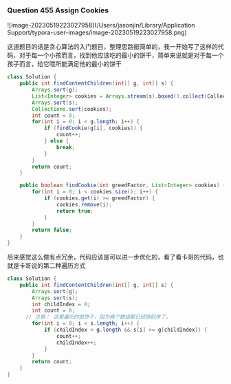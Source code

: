 ### Question 455 Assign Cookies

![image-20230519223027958](/Users/jasonjin/Library/Application Support/typora-user-images/image-20230519223027958.png)

这道题目的话是贪心算法的入门题目，整理思路挺简单的，我一开始写了这样的代码，对于每一个小孩而言，找到他应该吃的最小的饼干，简单来说就是对于每一个孩子而言，给它喂所能满足他的最小的饼干

```java
class Solution {
    public int findContentChildren(int[] g, int[] s) {
        Arrays.sort(g);
        List<Integer> cookies = Arrays.stream(s).boxed().collect(Collectors.toList());
        Arrays.sort(s);
        Collections.sort(cookies);
        int count = 0;
        for(int i = 0; i < g.length; i++) {
            if (findCookie(g[i], cookies)) {
                count++;
            } else {
                break;
            }
        }
        return count;
    }

    public boolean findCookie(int greedFactor, List<Integer> cookies) {
        for(int i = 0; i < cookies.size(); i++) {
            if (cookies.get(i) >= greedFactor) {
                cookies.remove(i);
                return true;
            }
        }
        return false;
    }
}
```



后来感觉这么做有点冗余，代码应该是可以进一步优化的，看了看卡哥的代码，也就是卡哥说的第二种遍历方式

```java
class Solution {
    public int findContentChildren(int[] g, int[] s) {
        Arrays.sort(g);
        Arrays.sort(s);
        int childIndex = 0;
        int count = 0;
      // 注意： 这里遍历的是饼干，因为两个数组都已经排好序了，
        for(int i = 0; i < s.length; i++) {
            if (childIndex < g.length && s[i] >= g[childIndex]) {
                count++;
                childIndex++;
            }
        }
        return count;
    }
}
```

